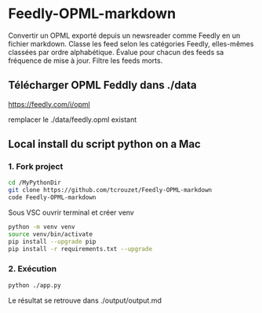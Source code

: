 # Feedly-OPML-markdown

Convertir un OPML exporté depuis un newsreader comme Feedly en un fichier markdown.
Classe les feed selon les catégories Feedly, elles-mêmes classées par ordre alphabétique.
Évalue pour chacun des feeds sa fréquence de mise à jour.
Filtre les feeds morts.

## Télécharger OPML Feddly dans ./data

https://feedly.com/i/opml

remplacer le ./data/feedly.opml existant

## Local install du script python on a Mac

### 1. Fork project

```bash
cd /MyPythonDir
git clone https://github.com/tcrouzet/Feedly-OPML-markdown
code Feedly-OPML-markdown
```

Sous VSC ouvrir terminal et créer venv

```bash
python -m venv venv
source venv/bin/activate
pip install --upgrade pip
pip install -r requirements.txt --upgrade
```

### 2. Exécution

```bash
python ./app.py
```

Le résultat se retrouve dans ./output/output.md